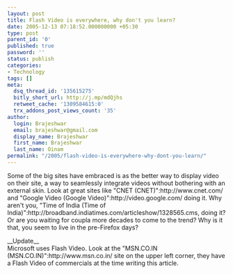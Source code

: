 ```yaml
---
layout: post
title: Flash Video is everywhere, why don't you learn?
date: 2005-12-13 07:18:52.000000000 +05:30
type: post
parent_id: '0'
published: true
password: ''
status: publish
categories:
- Technology
tags: []
meta:
  dsq_thread_id: '135615275'
  bitly_short_url: http://j.mp/mdQjhs
  retweet_cache: '1309584615:0'
  trx_addons_post_views_count: '35'
author:
  login: Brajeshwar
  email: brajeshwar@gmail.com
  display_name: Brajeshwar
  first_name: Brajeshwar
  last_name: Oinam
permalink: "/2005/flash-video-is-everywhere-why-dont-you-learn/"
---
```

<p>Some of the big sites have embraced is as the better way to display video on their site, a way to seamlessly integrate videos without bothering with an external skin. Look at great sites like "CNET (CNET)":http://www.cnet.com/ and "Google Video (Google Video)":http://video.google.com/ doing it. Why aren't you, "Time of India (Time of India)":http://broadband.indiatimes.com/articleshow/1328565.cms, doing it? Or are you waiting for coupla more decades to come to the trend? Why is it that, you seem to live in the pre-Firefox days?</p>
<p>__Update__<br />
Microsoft uses Flash Video. Look at the "MSN.CO.IN (MSN.CO.IN)":http://www.msn.co.in/ site on the upper left corner, they have a Flash Video of commercials at the time writing this article.</p>
